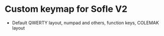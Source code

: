 # Custom keymap for Sofle V2

- Default QWERTY layout, numpad and others, function keys, COLEMAK layout

